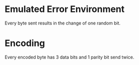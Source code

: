 # Emulated Error Environment 
Every byte sent results in the change of one random bit.

# Encoding

Every encoded byte has 3 data bits and 1 parity bit send twice.